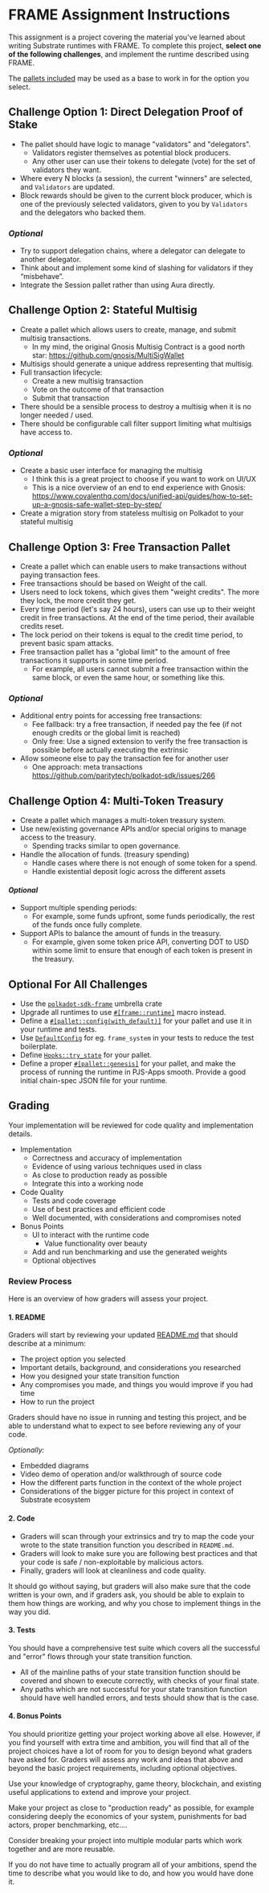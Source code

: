 # FRAME Assignment Instructions

This assignment is a project covering the material you've learned about writing Substrate runtimes
with FRAME. To complete this project, **select one of the following challenges**, and implement the
runtime described using FRAME.

The [pallets included](./pallets/) may be used as a base to work in for the option you select.

## Challenge Option 1: Direct Delegation Proof of Stake

- The pallet should have logic to manage "validators" and "delegators".
  - Validators register themselves as potential block producers.
  - Any other user can use their tokens to delegate (vote) for the set of validators they want.
- Where every N blocks (a session), the current "winners" are selected, and `Validators` are
  updated.
- Block rewards should be given to the current block producer, which is one of the previously
  selected validators, given to you by `Validators` and the delegators who backed them.

### _Optional_

- Try to support delegation chains, where a delegator can delegate to another delegator.
- Think about and implement some kind of slashing for validators if they “misbehave”.
- Integrate the Session pallet rather than using Aura directly.

## Challenge Option 2: Stateful Multisig

- Create a pallet which allows users to create, manage, and submit multisig transactions.
  - In my mind, the original Gnosis Multisig Contract is a good north star:
    https://github.com/gnosis/MultiSigWallet
- Multisigs should generate a unique address representing that multisig.
- Full transaction lifecycle:
  - Create a new multisig transaction
  - Vote on the outcome of that transaction
  - Submit that transaction
- There should be a sensible process to destroy a multisig when it is no longer needed / used.
- There should be configurable call filter support limiting what multisigs have access to.

### _Optional_

- Create a basic user interface for managing the multisig
  - I think this is a great project to choose if you want to work on UI/UX
  - This is a nice overview of an end to end experience with Gnosis:
    https://www.covalenthq.com/docs/unified-api/guides/how-to-set-up-a-gnosis-safe-wallet-step-by-step/
- Create a migration story from stateless multisig on Polkadot to your stateful multisig

## Challenge Option 3: Free Transaction Pallet

- Create a pallet which can enable users to make transactions without paying transaction fees.
- Free transactions should be based on Weight of the call.
- Users need to lock tokens, which gives them "weight credits". The more they lock, the more credit
  they get.
- Every time period (let's say 24 hours), users can use up to their weight credit in free
  transactions. At the end of the time period, their available credits reset.
- The lock period on their tokens is equal to the credit time period, to prevent basic spam attacks.
- Free transaction pallet has a "global limit" to the amount of free transactions it supports in
  some time period.
  - For example, all users cannot submit a free transaction within the same block, or even the same
    hour, or something like this.

### _Optional_

- Additional entry points for accessing free transactions:
  - Fee fallback: try a free transaction, if needed pay the fee (if not enough credits or the global
    limit is reached)
  - Only free: Use a signed extension to verify the free transaction is possible before actually
    executing the extrinsic
- Allow someone else to pay the transaction fee for another user
  - One approach: meta transactions https://github.com/paritytech/polkadot-sdk/issues/266

## Challenge Option 4: Multi-Token Treasury

- Create a pallet which manages a multi-token treasury system.
- Use new/existing governance APIs and/or special origins to manage access to the treasury.
  - Spending tracks similar to open governance.
- Handle the allocation of funds. (treasury spending)
  - Handle cases where there is not enough of some token for a spend.
  - Handle existential deposit logic across the different assets

#### _Optional_

- Support multiple spending periods:
  - For example, some funds upfront, some funds periodically, the rest of the funds once fully
    complete.
- Support APIs to balance the amount of funds in the treasury.
  - For example, given some token price API, converting DOT to USD within some limit to ensure that
    enough of each token is present in the treasury.

## Optional For All Challenges

- Use the [`polkadot-sdk-frame`](https://crates.io/crates/polkadot-sdk-frame) umbrella crate
- Upgrade all runtimes to use [`#[frame::runtime]`](https://paritytech.github.io/polkadot-sdk/master/frame_support/attr.runtime.html) macro instead.
- Define a [`#[pallet::config(with_default)]`](https://paritytech.github.io/polkadot-sdk/master/frame_support/pallet_macros/attr.config.html) for your pallet and use it in your runtime and tests.
- Use [`DefaultConfig`](https://paritytech.github.io/polkadot-sdk/master/frame_system/pallet/trait.DefaultConfig.html) for eg. `frame_system` in your tests to reduce the test boilerplate.
- Define [`Hooks::try_state`](https://paritytech.github.io/polkadot-sdk/master/frame_support/traits/trait.Hooks.html#method.try_state) for your pallet.
- Define a proper [`#[pallet::genesis]`](https://paritytech.github.io/polkadot-sdk/master/frame_support/pallet_macros/attr.genesis_config.html) for your pallet, and make the process of running the runtime in PJS-Apps smooth. Provide a good initial chain-spec JSON file for your runtime.

## Grading

Your implementation will be reviewed for code quality and implementation details.

- Implementation
  - Correctness and accuracy of implementation
  - Evidence of using various techniques used in class
  - As close to production ready as possible
  - Integrate this into a working node
- Code Quality
  - Tests and code coverage
  - Use of best practices and efficient code
  - Well documented, with considerations and compromises noted
- Bonus Points
  - UI to interact with the runtime code
    - Value functionality over beauty
  - Add and run benchmarking and use the generated weights
  - Optional objectives

### Review Process

Here is an overview of how graders will assess your project.

#### 1. README

Graders will start by reviewing your updated [README.md](./README.md) that should describe at a
minimum:

- The project option you selected
- Important details, background, and considerations you researched
- How you designed your state transition function
- Any compromises you made, and things you would improve if you had time
- How to run the project

Graders should have no issue in running and testing this project, and be able to understand what to
expect to see before reviewing any of your code.

_Optionally:_

- Embedded diagrams
- Video demo of operation and/or walkthrough of source code
- How the different parts function in the context of the whole project
- Considerations of the bigger picture for this project in context of Substrate ecosystem

#### 2. Code

- Graders will scan through your extrinsics and try to map the code your wrote to the state
  transition function you described in `README.md`.
- Graders will look to make sure you are following best practices and that your code is safe /
  non-exploitable by malicious actors.
- Finally, graders will look at cleanliness and code quality.

It should go without saying, but graders will also make sure that the code written is your own, and
if graders ask, you should be able to explain to them how things are working, and why you chose to
implement things in the way you did.

#### 3. Tests

You should have a comprehensive test suite which covers all the successful and "error" flows through
your state transition function.

- All of the mainline paths of your state transition function should be covered and shown to execute
  correctly, with checks of your final state.
- Any paths which are not successful for your state transition function should have well handled
  errors, and tests should show that is the case.

#### 4. Bonus Points

You should prioritize getting your project working above all else. However, if you find yourself
with extra time and ambition, you will find that all of the project choices have a lot of room for
you to design beyond what graders have asked for. Graders will assess any work and ideas that above
and beyond the basic project requirements, including optional objectives.

Use your knowledge of cryptography, game theory, blockchain, and existing useful applications to
extend and improve your project.

Make your project as close to "production ready" as possible, for example considering deeply the
economics of your system, punishments for bad actors, proper benchmarking, etc....

Consider breaking your project into multiple modular parts which work together and are more
reusable.

If you do not have time to actually program all of your ambitions, spend the time to describe what
you would like to do, and how you would have done it.
